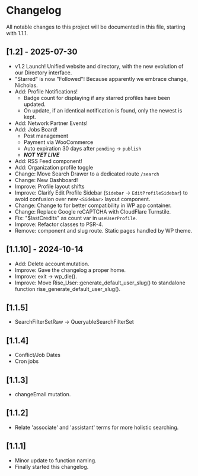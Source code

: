 # Changelog

All notable changes to this project will be documented in this file, starting
with 1.1.1.

## \[1.2] - 2025-07-30

- v1.2 Launch! Unified website and directory, with the new evolution of our Directory interface.
- "Starred" is now "Followed"! Because apparently we embrace change, Nicholas.
- Add: Profile Notifications!
  - Badge count for displaying if any starred profiles have been updated.
  - On update, if an identical notification is found, only the newest is kept.
- Add: Network Partner Events!
- Add: Jobs Board!
  - Post management
  - Payment via WooCommerce
  - Auto expiration 30 days after `pending` -> `publish`
  - **_NOT YET LIVE_**
- Add: RSS Feed component!
- Add: Organization profile toggle
- Change: Move Search Drawer to a dedicated route `/search`
- Change: New Dashboard!
- Improve: Profile layout shifts
- Improve: Clarify Edit Profile Sidebar (`Sidebar` -> `EditProfileSidebar`) to avoid confusion over new `<Sidebar>` layout component.
- Change: Change <BrowserRouter> to <HashRouter> for better compatibility in WP app container.
- Change: Replace Google reCAPTCHA with CloudFlare Turnstile.
- Fix: "$lastCredits" as count var in `useUserProfile`.
- Improve: Refactor classes to PSR-4.
- Remove: <Page> component and slug route. Static pages handled by WP theme.

## \[1.1.10] - 2024-10-14

- Add: Delete account mutation.
- Improve: Gave the changelog a proper home.
- Improve: exit -> wp_die().
- Improve: Move Rise_User::generate_default_user_slug() to standalone function rise_generate_default_user_slug().

## \[1.1.5]

- SearchFilterSetRaw -> QueryableSearchFilterSet

## \[1.1.4]

- Conflict/Job Dates
- Cron jobs

## \[1.1.3]

- changeEmail mutation.

## \[1.1.2]

- Relate 'associate' and 'assistant' terms for more holistic searching.

## \[1.1.1]

- Minor update to function naming.
- Finally started this changelog.
